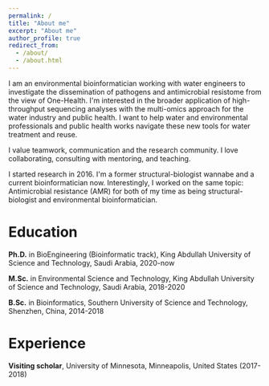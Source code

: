 ```yaml
---
permalink: /
title: "About me"
excerpt: "About me"
author_profile: true
redirect_from: 
  - /about/
  - /about.html
---
```

I am an environmental bioinformatician working with water engineers to investigate the dissemination of pathogens and antimicrobial resistome from the view of One-Health. I'm interested in the broader application of high-throughput sequencing analyses with the multi-omics approach for the water industry and public health. I want to help water and environmental professionals and public health works navigate these new tools for water treatment and reuse.

I value teamwork, communication and the research community. I love collaborating, consulting with mentoring, and teaching. 

I started research in 2016. I'm a former structural-biologist wannabe and a current bioinformatician now. Interestingly, I worked on the same topic: Antimicrobial resistance (AMR) for both of my time as being structural-biologist and environmental bioinformatician. 

Education
======
**Ph.D.** in BioEngineering (Bioinformatic track), King Abdullah University of Science and Technology, Saudi Arabia, 2020-now

**M.Sc.** in Environmental Science and Technology, King Abdullah University of Science and Technology, Saudi Arabia, 2018-2020

**B.Sc.** in Bioinformatics, Southern University of Science and Technology, Shenzhen, China, 2014-2018

Experience
======
**Visiting scholar**, University of Minnesota, Minneapolis, United States (2017-2018)
